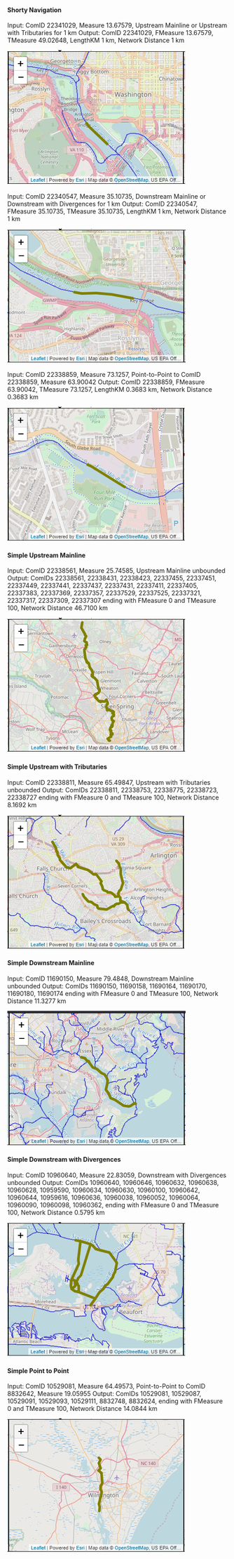 #### Shorty Navigation

Input: ComID 22341029, Measure 13.67579, Upstream Mainline or Upstream with Tributaries for 1 km
Output: ComID 22341029, FMeasure 13.67579, TMeasure 49.02648, LengthKM 1 km, Network Distance 1 km

![shortyUT](/doc/shortyUT.png)

Input: ComID 22340547, Measure 35.10735, Downstream Mainline or Downstream with Divergences for 1 km
Output: ComID 22340547, FMeasure 35.10735, TMeasure 35.10735, LengthKM 1 km, Network Distance 1 km

![shortyDM](/doc/shortyDM.png)

Input: ComID 22338859, Measure 73.1257, Point-to-Point to ComID 22338859, Measure 63.90042
Output: ComID 22338859, FMeasure 63.90042, TMeasure 73.1257, LengthKM 0.3683 km, Network Distance 0.3683 km

![shortyPP](/doc/shortyPP.png)

#### Simple Upstream Mainline

Input: ComID 22338561, Measure 25.74585, Upstream Mainline unbounded
Output: ComIDs 22338561, 22338431, 22338423, 22337455, 22337451, 22337449, 22337441, 22337437, 22337431, 22337411, 22337405, 22337383, 22337369, 22337357, 22337529, 22337525, 22337321, 22337317, 22337309, 22337307 ending with FMeasure 0 and TMeasure 100, Network Distance 46.7100 km

![simpleUM](/doc/simpleUM.png)

#### Simple Upstream with Tributaries

Input: ComID 22338811, Measure 65.49847, Upstream with Tributaries unbounded
Output: ComIDs 22338811, 22338753, 22338775, 22338723, 22338727 ending with FMeasure 0 and TMeasure 100, Network Distance 8.1692 km

![simpleUT](/doc/simpleUT.png)

#### Simple Downstream Mainline

Input: ComID 11690150, Measure 79.4848, Downstream Mainline unbounded
Output: ComIDs 11690150, 11690158, 11690164, 11690170, 11690180, 11690174 ending with FMeasure 0 and TMeasure 100, Network Distance 11.3277 km

![simpleDM](/doc/simpleDM.png)

#### Simple Downstream with Divergences

Input: ComID 10960640, Measure 22.83059, Downstream with Divergences unbounded
Output: ComIDs 10960640, 10960646, 10960632, 10960638, 10960628, 10959590, 10960634, 10960630, 10960100, 10960642, 10960644, 10959616, 10960636, 10960038, 10960052, 10960064, 10960090, 10960098, 10960362, ending with FMeasure 0 and TMeasure 100, Network Distance 0.5795 km

![simpleDD](/doc/simpleDD.png)

#### Simple Point to Point

Input: ComID 10529081, Measure 64.49573, Point-to-Point to ComID 8832642, Measure 19.05955
Output: ComIDs 10529081, 10529087, 10529091, 10529093, 10529111, 8832748, 8832624, ending with FMeasure 0 and TMeasure 100, Network Distance 14.0844 km

![shortyPP](/doc/simplePP.png)
